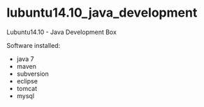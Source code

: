 # lubuntu14.10_java_development
Lubuntu14.10 - Java Development Box 

Software installed:
- java 7
- maven 
- subversion 
- eclipse 
- tomcat 
- mysql
